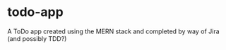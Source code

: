 # todo-app
A ToDo app created using the MERN stack and completed by way of Jira (and possibly TDD?)
